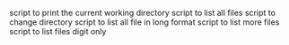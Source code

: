 script to print the current working directory
script to list all files
script to change directory
script to list all file in long format
script to list more files
script to list files digit only
